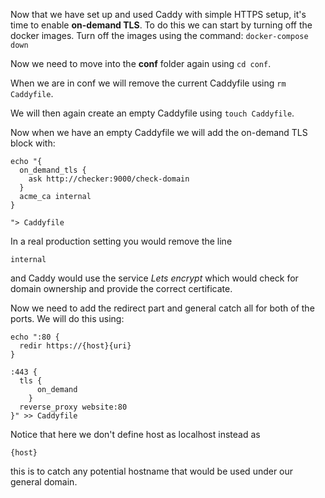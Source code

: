 Now that we have set up and used Caddy with simple HTTPS setup, it's time to enable **on-demand TLS**. 
To do this we can start by turning off the docker images. Turn off the images using the command: `docker-compose down`

Now we need to move into the **conf** folder again using `cd conf`.

When we are in conf we will remove the current Caddyfile using `rm Caddyfile`.

We will then again create an empty Caddyfile using `touch Caddyfile`.

Now when we have an empty Caddyfile we will add the on-demand TLS block with: 
```
echo "{
  on_demand_tls {
    ask http://checker:9000/check-domain
  }
  acme_ca internal
}

"> Caddyfile
```
In a real production setting you would remove the line
```
internal
```
and Caddy would use the service *Lets encrypt* which would check for domain ownership and provide the correct certificate. 

Now we need to add the redirect part and general catch all for both of the ports. We will do this using: 
```
echo ":80 { 
  redir https://{host}{uri} 
}

:443 {
  tls {
      on_demand
    }
  reverse_proxy website:80
}" >> Caddyfile
```
Notice that here we don't define host as localhost instead as
```
{host}
```
this is to catch any potential hostname that would be used under our general domain. 
